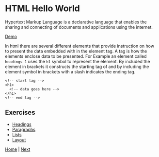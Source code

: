 # HTML Hello World

Hypertext Markup Language is a declarative language that enables the sharing and connecting of documents and applications using the internet.

[Demo](/1-html-hello-world/demo)

In html there are several different elements that provide instruction on how to
present the data embedded with in the element tag. A tag is how the elements enclose data to be presented. For Example an element called `headings 1` uses the `h1` symbol to represent the element.  By included the element in brackets it constructs the starting tag of and by including the element symbol in brackets with a slash indicates the ending tag.

```
<!-- start tag -->
<h1>
  <!-- data goes here -->
</h1>
<!-- end tag -->
```

## Exercises

- [Headings](/1)
- [Paragraphs](/2)
- [Lists](/3)
- [Layout](/4)

[Home](/) | [Next](/2-first-web-site)
